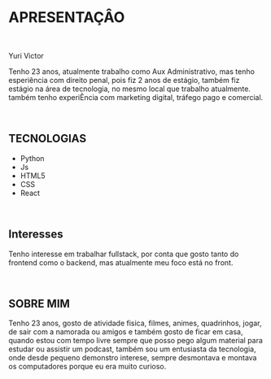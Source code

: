 <div>
  <h1>APRESENTAÇÂO</h1>
  <br>
  <p>Yuri Victor</p>
  
  <p>Tenho 23 anos, atualmente trabalho como Aux Administrativo, mas tenho esperiência com 
   direito penal, pois fiz 2 anos de estágio, também fiz estágio na área de tecnologia, no 
   mesmo local que trabalho atualmente. também tenho experiÊncia com marketing digital, tráfego 
   pago e comercial.</p>
  <br>
  <h2>TECNOLOGIAS </h2>
  <ul>
    <li>Python</li>
    <li>Js</li>
    <li>HTML5</li>
    <li>CSS</li>
    <li>React</li>
  </ul>
  <br>
  <h2>Interesses</h2>
  <p>Tenho interesse em trabalhar fullstack, por conta que gosto tanto do frontend como o backend, mas atualmente meu foco está no front.</p>
  <br>
  <h2>SOBRE MIM</h2>
  <p>Tenho 23 anos, gosto de atividade fisica, filmes, animes, quadrinhos, jogar, de sair com a namorada ou amigos e também gosto de ficar em casa, quando estou com tempo livre sempre que posso pego algum material para estudar ou assistir um podcast, também sou um entusiasta da tecnologia, onde desde pequeno demonstro interese, sempre desmontava e montava os computadores porque eu era muito curioso.</p>
  
</div>

